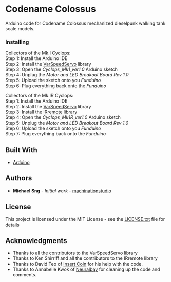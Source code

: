 # Codename Colossus

Arduino code for Codename Colossus mechanized dieselpunk walking tank scale models.

### Installing

Collectors of the Mk.I Cyclops:  
Step 1: Install the Arduino IDE  
Step 2: Install the [VarSpeedServo](https://github.com/netlabtoolkit/VarSpeedServo) library  
Step 3: Open the *Cyclops_Mk1_ver1.0* Arduino sketch  
Step 4: Unplug the *Motor and LED Breakout Board Rev 1.0*  
Step 5: Upload the sketch onto you *Funduino*  
Step 6: Plug everything back onto the *Funduino*  
  
Collectors of the Mk.IR Cyclops:  
 Step 1: Install the Arduino IDE  
 Step 2: Install the [VarSpeedServo](https://github.com/netlabtoolkit/VarSpeedServo) library  
 Step 3: Install the [IRremote](https://github.com/z3t0/Arduino-IRremote) library  
 Step 4: Open the *Cyclops_Mk1R_ver1.0* Arduino sketch  
 Step 5: Unplug the *Motor and LED Breakout Board Rev 1.0*  
 Step 6: Upload the sketch onto you *Funduino*  
 Step 7: Plug everything back onto the *Funduino*  

## Built With

* [Arduino](https://www.arduino.cc/)

## Authors

* **Michael Sng** - *Initial work* - [machinationstudio](https://github.com/machinationstudio)

## License

This project is licensed under the MIT License - see the [LICENSE.txt](LICENSE.txt) file for details

## Acknowledgments

* Thanks to all the contributors to the VarSpeedServo library
* Thanks to Ken Shirriff and all the contributors to the IRremote library
* Thanks to David Teo of [Insert Coin](http://insertcoin.sg) for his help with the code.
* Thanks to Annabelle Kwok of [Neuralbay](https://www.neuralbay.com) for cleaning up the code and comments.


